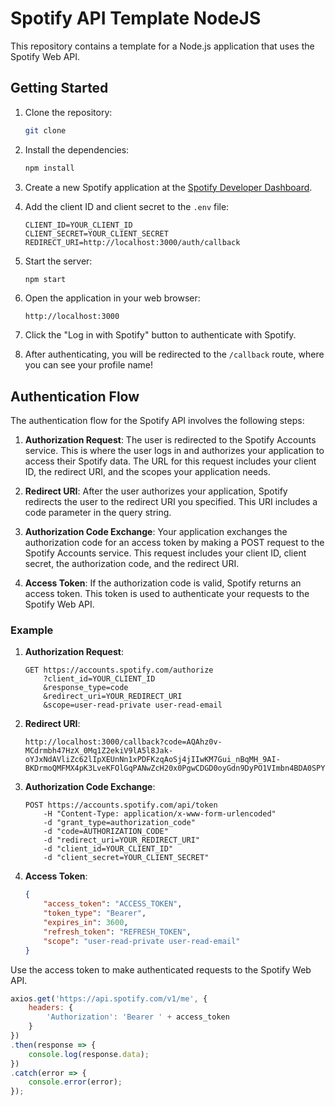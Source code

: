 # Spotify API Template NodeJS

This repository contains a template for a Node.js application that uses the Spotify Web API. 

## Getting Started

1. Clone the repository:
   ```bash
   git clone
    ```
2. Install the dependencies:
    ```bash
    npm install
    ```
3. Create a new Spotify application at the [Spotify Developer Dashboard](https://developer.spotify.com/dashboard/applications).
4. Add the client ID and client secret to the `.env` file:
    ```env
    CLIENT_ID=YOUR_CLIENT_ID
    CLIENT_SECRET=YOUR_CLIENT_SECRET
    REDIRECT_URI=http://localhost:3000/auth/callback
    ```
5. Start the server:
    ```bash
    npm start
    ```
6. Open the application in your web browser:
    ```
    http://localhost:3000
    ```
7. Click the "Log in with Spotify" button to authenticate with Spotify.

8. After authenticating, you will be redirected to the `/callback` route, where you can see your profile name!

## Authentication Flow

The authentication flow for the Spotify API involves the following steps:

1. **Authorization Request**: The user is redirected to the Spotify Accounts service. This is where the user logs in and authorizes your application to access their Spotify data. The URL for this request includes your client ID, the redirect URI, and the scopes your application needs.

2. **Redirect URI**: After the user authorizes your application, Spotify redirects the user to the redirect URI you specified. This URI includes a code parameter in the query string.

3. **Authorization Code Exchange**: Your application exchanges the authorization code for an access token by making a POST request to the Spotify Accounts service. This request includes your client ID, client secret, the authorization code, and the redirect URI.

4. **Access Token**: If the authorization code is valid, Spotify returns an access token. This token is used to authenticate your requests to the Spotify Web API.

### Example

1. **Authorization Request**:
   ```
   GET https://accounts.spotify.com/authorize
       ?client_id=YOUR_CLIENT_ID
       &response_type=code
       &redirect_uri=YOUR_REDIRECT_URI
       &scope=user-read-private user-read-email
   ```

2. **Redirect URI**:
   ```
   http://localhost:3000/callback?code=AQAhz0v-MCdrmbh47HzX_0Mq1Z2ekiV9lA5l8Jak-oYJxNdAVliZc62lIpXEUnNn1xPDFKzqAoSj4jIIwKM7Gui_nBqMH_9AI-BKDrmoQMFMX4pK3LveKFOlGqPANwZcH20x0PgwCDGD0oyGdn9DyPO1VImbn4BDA0SPYFywrybsJySjwrbrQdbYDV0itG3lkJrSEQtiV73cAAclADywvY_5HYJPjA
   ```

3. **Authorization Code Exchange**:
   ```
   POST https://accounts.spotify.com/api/token
       -H "Content-Type: application/x-www-form-urlencoded"
       -d "grant_type=authorization_code"
       -d "code=AUTHORIZATION_CODE"
       -d "redirect_uri=YOUR_REDIRECT_URI"
       -d "client_id=YOUR_CLIENT_ID"
       -d "client_secret=YOUR_CLIENT_SECRET"
   ```

4. **Access Token**:
   ```json
   {
       "access_token": "ACCESS_TOKEN",
       "token_type": "Bearer",
       "expires_in": 3600,
       "refresh_token": "REFRESH_TOKEN",
       "scope": "user-read-private user-read-email"
   }
   ```

Use the access token to make authenticated requests to the Spotify Web API.

```javascript
axios.get('https://api.spotify.com/v1/me', {
    headers: {
        'Authorization': 'Bearer ' + access_token
    }
})
.then(response => {
    console.log(response.data);
})
.catch(error => {
    console.error(error);
});
```



